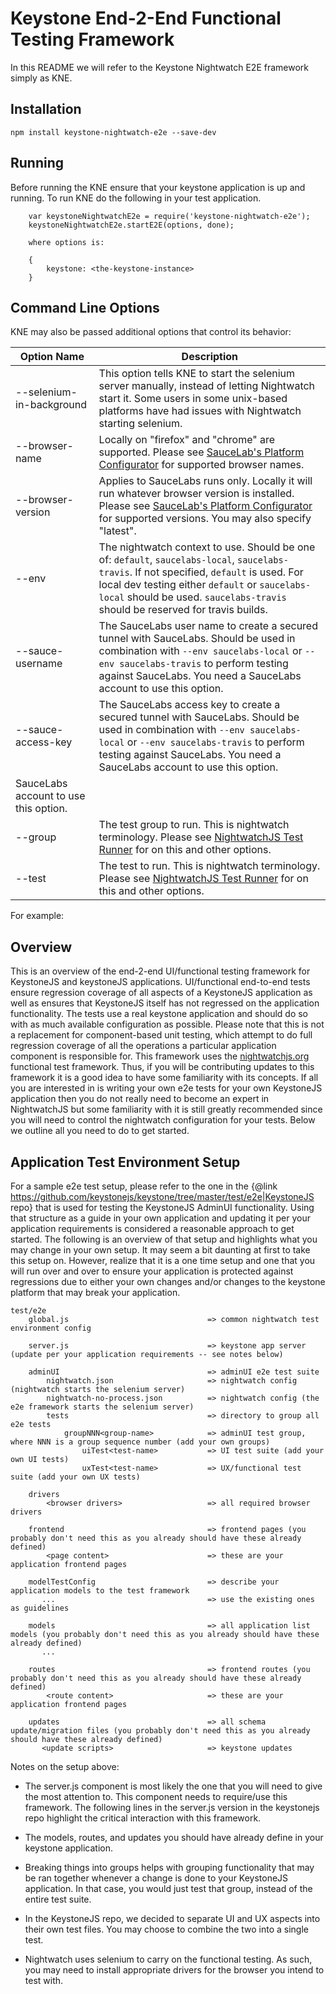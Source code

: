 # Keystone End-2-End Functional Testing Framework
In this README we will refer to the Keystone Nightwatch E2E framework simply as KNE.

## Installation
`npm install keystone-nightwatch-e2e --save-dev`

## Running
Before running the KNE ensure that your keystone application is up and running.
To run KNE do the following in your test application.

        var keystoneNightwatchE2e = require('keystone-nightwatch-e2e');
        keystoneNightwatchE2e.startE2E(options, done);

        where options is:

        {
            keystone: <the-keystone-instance>
        }

## Command Line Options
KNE may also be passed additional options that control its behavior:

| Option Name               | Description   |
| ------------------------- | --------------|
| --selenium-in-background  | This option tells KNE to start the selenium server manually, instead of letting Nightwatch start it. Some users in some unix-based platforms have had issues with Nightwatch starting selenium.  |
| --browser-name            | Locally on "firefox" and "chrome" are supported. Please see [SauceLab's Platform Configurator](https://wiki.saucelabs.com/display/DOCS/Platform+Configurator#/) for supported browser names. |
| --browser-version         | Applies to SauceLabs runs only. Locally it will run whatever browser version is installed.  Please see [SauceLab's Platform Configurator](https://wiki.saucelabs.com/display/DOCS/Platform+Configurator#/) for supported versions. You may also specify "latest". |
| --env                     | The nightwatch context to use. Should be one of:  `default`, `saucelabs-local`, `saucelabs-travis`.  If not specified, `default` is used.  For local dev testing either `default` or `saucelabs-local` should be used. `saucelabs-travis` should be reserved for travis builds. |
| --sauce-username          | The SauceLabs user name to create a secured tunnel with SauceLabs. Should be used in combination with `--env saucelabs-local` or `--env saucelabs-travis` to perform testing against SauceLabs. You need a SauceLabs account to use this option. |
| --sauce-access-key        | The SauceLabs access key to create a secured tunnel with SauceLabs. Should be used in combination with `--env saucelabs-local` or `--env saucelabs-travis` to perform testing against SauceLabs. You need a SauceLabs account to use this option. |
SauceLabs account to use this option. |
| --group                   | The test group to run. This is nightwatch terminology. Please see [NightwatchJS Test Runner](http://nightwatchjs.org/guide#test-runner) for on this and other options. |
| --test                    | The test to run. This is nightwatch terminology. Please see [NightwatchJS Test Runner](http://nightwatchjs.org/guide#test-runner) for on this and other options. |

For example:


## Overview
This is an overview of the end-2-end UI/functional testing framework for KeystoneJS and keystoneJS applications.
UI/functional end-to-end tests ensure regression coverage of all aspects of a KeystoneJS application as well as
ensures that KeystoneJS itself has not regressed on the application functionality.  The tests use a real keystone
application and should do so with as much available configuration as possible.  Please note that this is not a
replacement for component-based unit testing, which attempt to do full regression coverage of all the operations 
a particular application component is responsible for.  This framework uses the [nightwatchjs.org](http://nightwatchjs.org/)
functional test framework.  Thus, if you will be contributing updates to this framework it is a good idea to have 
some familiarity with its concepts.  If all you are interested in is writing your own e2e tests for your own
KeystoneJS application then you do not really need to become an expert in NightwatchJS but some familiarity with
it is still greatly recommended since you will need to control the nightwatch configuration for your tests.  Below
we outline all you need to do to get started.


## Application Test Environment Setup
For a sample e2e test setup, please refer to the one in the {@link https://github.com/keystonejs/keystone/tree/master/test/e2e|KeystoneJS repo}
that is used for testing the KeystoneJS AdminUI functionality.  Using that structure as a guide in your own application and
updating it per your application requirements is considered a reasonable approach to get started. The following is an overview
of that setup and highlights what you may change in your own setup.  It may seem a bit daunting at first to take this setup on.
However, realize that it is a one time setup and one that you will run over and over to ensure your application is protected
against regressions due to either your own changes and/or changes to the keystone platform that may break your application.

    test/e2e
        global.js                               => common nightwatch test environment config

        server.js                               => keystone app server (update per your application requirements -- see notes below)

        adminUI                                 => adminUI e2e test suite
            nightwatch.json                     => nightwatch config (nightwatch starts the selenium server)
            nightwatch-no-process.json          => nightwatch config (the e2e framework starts the selenium server)
            tests                               => directory to group all e2e tests
                groupNNN<group-name>            => adminUI test group, where NNN is a group sequence number (add your own groups)
                    uiTest<test-name>           => UI test suite (add your own UI tests)
                    uxTest<test-name>           => UX/functional test suite (add your own UX tests)

        drivers
            <browser drivers>                   => all required browser drivers

        frontend                                => frontend pages (you probably don't need this as you already should have these already defined)
            <page content>                      => these are your application frontend pages

        modelTestConfig                         => describe your application models to the test framework
           ...                                  => use the existing ones as guidelines

        models                                  => all application list models (you probably don't need this as you already should have these already defined)
           ...                                  

        routes                                  => frontend routes (you probably don't need this as you already should have these already defined)
            <route content>                     => these are your application frontend pages

        updates                                 => all schema update/migration files (you probably don't need this as you already should have these already defined)
           <update scripts>                     => keystone updates

Notes on the setup above:
- The server.js component is most likely the one that you will need to give the most attention to.  This component needs to require/use
this framework.  The following lines in the server.js version in the keystonejs repo highlight the critical interaction 
with this framework.  

- The models, routes, and updates you should have already define in your keystone application.
- Breaking things into groups helps with grouping functionality that may be ran together whenever a change is done to your
KeystoneJS application.  In that case, you would just test that group, instead of the entire test suite.
- In the KeystoneJS repo, we decided to separate UI and UX aspects into their own test files.  You may choose to combine the
two into a single test.
- Nightwatch uses selenium to carry on the functional testing.  As such, you may need to install appropriate drivers for the
browser you intend to test with.

